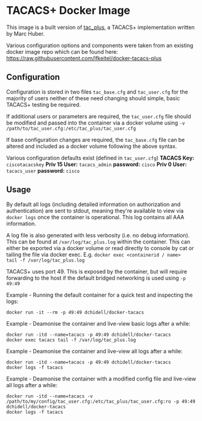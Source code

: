 # TACACS+ Docker Image

This image is a built version of [tac_plus](http://www.pro-bono-publico.de/projects/),
a TACACS+ implementation written by Marc Huber.

Various configuration options and components were taken from an existing docker image repo which can be found here:
https://raw.githubusercontent.com/lfkeitel/docker-tacacs-plus

## Configuration
Configuration is stored in two files `tac_base.cfg` and `tac_user.cfg` for the majority of users neither of these need changing should simple, basic TACACS+ testing be required.

If additional users or parameters are required, the `tac_user.cfg` file should be modified and passed into the container via a docker volume using `-v /path/to/tac_user.cfg:/etc/tac_plus/tac_user.cfg`

If base configuration changes are required, the `tac_base.cfg` file can be altered and included as a docker volume following the above syntax.

Various configuration defaults exist (defined in `tac_user.cfg`)
**TACACS Key:** `ciscotacacskey`
**Priv 15 User:** `tacacs_admin` **password:** `cisco`
**Priv 0 User:** `tacacs_user` **password:** `cisco`

## Usage
By default all logs (including detailed information on authorization and authentication) are sent to stdout, meaning they're available to view via `docker logs` once the container is operational. This log contains all AAA information.

A log file is also generated with less verbosity (i.e. no debug information). This can be found at `/var/log/tac_plus.log` within the container. This can either be exported via a docker volume or read directly to console by cat or tailing the file via docker exec. E.g. `docker exec <containerid / name>  tail -f /var/log/tac_plus.log`

TACACS+ uses port 49. This is exposed by the container, but will require forwarding to the host if the default bridged networking is used using `-p 49:49`

Example - Running the default container for a quick test and inspecting the logs:
```
docker run -it --rm -p 49:49 dchidell/docker-tacacs
```

Example - Deamonise the container and live-view basic logs after a while:
```
docker run -itd --name=tacacs -p 49:49 dchidell/docker-tacacs
docker exec tacacs tail -f /var/log/tac_plus.log
```

Example - Deamonise the container and live-view all logs after a while:
```
docker run -itd --name=tacacs -p 49:49 dchidell/docker-tacacs
docker logs -f tacacs
```

Example - Deamonise the container with a modified config file and live-view all logs after a while:
```
docker run -itd --name=tacacs -v /path/to/my/config/tac_user.cfg:/etc/tac_plus/tac_user.cfg:ro -p 49:49 dchidell/docker-tacacs
docker logs -f tacacs
```
